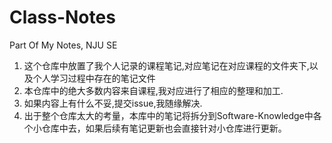 # Class-Notes
Part Of My Notes, NJU SE

1. 这个仓库中放置了我个人记录的课程笔记,对应笔记在对应课程的文件夹下,以及个人学习过程中存在的笔记文件
2. 本仓库中的绝大多数内容来自课程,我对应进行了相应的整理和加工.
3. 如果内容上有什么不妥,提交issue,我随缘解决.
4. 出于整个仓库太大的考量，本库中的笔记将拆分到Software-Knowledge中各个小仓库中去，如果后续有笔记更新也会直接针对小仓库进行更新。
